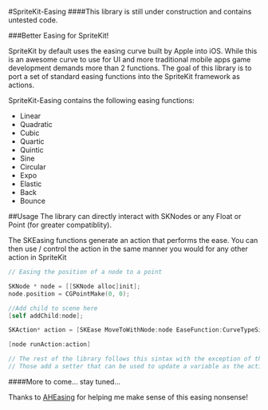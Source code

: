 #SpriteKit-Easing
####This library is still under construction and contains untested code.

###Better Easing for SpriteKit!

SpriteKit by default uses the easing curve built by Apple into iOS. While this is an awesome curve to use for UI and more traditional mobile apps game development demands more than 2 functions. The goal of this library is to port a set of standard easing functions into the SpriteKit framework as actions.

SpriteKit-Easing contains the following easing functions:

* Linear 
* Quadratic 
* Cubic 
* Quartic 
* Quintic 
* Sine 
* Circular 
* Expo 
* Elastic 
* Back 
* Bounce 

##Usage
The library can directly interact with SKNodes or any Float or Point (for greater compatiblity).

The SKEasing functions generate an action that performs the ease. You can then use / control the action in the same manner you would for any other action in SpriteKit

```Objective-C
// Easing the position of a node to a point

SKNode * node = [[SKNode alloc]init];
node.position = CGPointMake(0, 0);

//Add child to scene here
[self addChild:node];

SKAction* action = [SKEase MoveToWithNode:node EaseFunction:CurveTypeSine Mode:EaseIn Time:.5f ToVector:CGVectorMake(100, 100)];

[node runAction:action]

// The rest of the library follows this sintax with the exception of the Float and Point
// Those add a setter that can be used to update a variable as the action updates
```

####More to come... stay tuned...

Thanks to [AHEasing](https://github.com/warrenm/AHEasing) for helping me make sense of this easing nonsense!